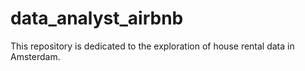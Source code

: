 # data_analyst_airbnb
This repository is dedicated to the exploration of house rental data in Amsterdam. 
